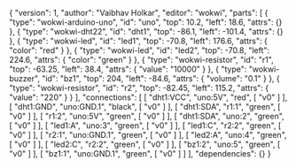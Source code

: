 {
  "version": 1,
  "author": "Vaibhav Holkar",
  "editor": "wokwi",
  "parts": [
    { "type": "wokwi-arduino-uno", "id": "uno", "top": 10.2, "left": 18.6, "attrs": {} },
    { "type": "wokwi-dht22", "id": "dht1", "top": -86.1, "left": -101.4, "attrs": {} },
    {
      "type": "wokwi-led",
      "id": "led1",
      "top": -70.8,
      "left": 176.6,
      "attrs": { "color": "red" }
    },
    {
      "type": "wokwi-led",
      "id": "led2",
      "top": -70.8,
      "left": 224.6,
      "attrs": { "color": "green" }
    },
    {
      "type": "wokwi-resistor",
      "id": "r1",
      "top": -63.25,
      "left": 38.4,
      "attrs": { "value": "10000" }
    },
    {
      "type": "wokwi-buzzer",
      "id": "bz1",
      "top": 204,
      "left": -84.6,
      "attrs": { "volume": "0.1" }
    },
    {
      "type": "wokwi-resistor",
      "id": "r2",
      "top": -82.45,
      "left": 115.2,
      "attrs": { "value": "220" }
    }
  ],
  "connections": [
    [ "dht1:VCC", "uno:5V", "red", [ "v0" ] ],
    [ "dht1:GND", "uno:GND.1", "black", [ "v0" ] ],
    [ "dht1:SDA", "r1:1", "green", [ "v0" ] ],
    [ "r1:2", "uno:5V", "green", [ "v0" ] ],
    [ "dht1:SDA", "uno:2", "green", [ "v0" ] ],
    [ "led1:A", "uno:3", "green", [ "v0" ] ],
    [ "led1:C", "r2:2", "green", [ "v0" ] ],
    [ "r2:1", "uno:GND.1", "green", [ "v0" ] ],
    [ "led2:A", "uno:4", "green", [ "v0" ] ],
    [ "led2:C", "r2:2", "green", [ "v0" ] ],
    [ "bz1:2", "uno:5", "green", [ "v0" ] ],
    [ "bz1:1", "uno:GND.1", "green", [ "v0" ] ]
  ],
  "dependencies": {}
}
